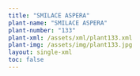 ```yaml
---
title: "SMILACE ASPERA"
plant-name: "SMILACE ASPERA"
plant-number: "133"
plant-xml: /assets/xml/plant133.xml
plant-img: /assets/img/plant133.jpg
layout: single-xml
toc: false
---
```

